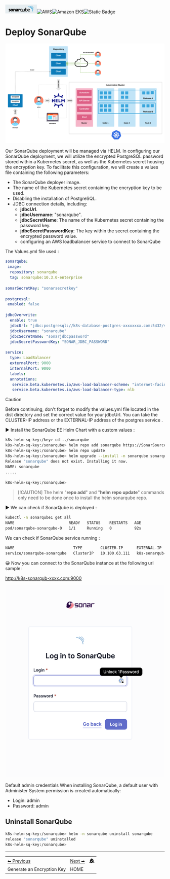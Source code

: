 ![SonarQube](../images/sonar.png)![AWS](https://img.shields.io/badge/AWS-%23FF9900.svg?style=for-the-badge&logo=amazon-aws&logoColor=white)![Amazon EKS](https://img.shields.io/static/v1?style=for-the-badge&message=Amazon+EKS&color=222222&logo=Amazon+ECS&logoColor=FF9900&label=)![Static Badge](https://img.shields.io/badge/Helm-0F1689.svg?style=for-the-badge&logo=Helm&logoColor=white) 


# Deploy SonarQube

 ![Flow pods](images/helmarchi.png)

 Our SonarQube deployment will be managed via HELM. In configuring our SonarQube deployment, we will utilize the encrypted PostgreSQL password stored within a Kubernetes secret, as well as the Kubernetes secret housing the encryption key. To facilitate this configuration, we will create a values file containing the following parameters:

- The SonarQube deployer image.
- The name of the Kubernetes secret containing the encryption key to be used.
- Disabling the installation of PostgreSQL.
- JDBC connection details, including:
    - **jdbcUrl**.
    - **jdbcUsername**: "sonarqube".
    - **jdbcSecretName**: The name of the Kubernetes secret containing the password key.
    - **jdbcSecretPasswordKey**: The key within the secret containing the encrypted password value.
    - configuring an AWS loadbalancer service to connect to SonarQube

The Values.yml file used :

```yaml
sonarqube:
 image:
  repository: sonarqube
  tag: sonarqube:10.3.0-enterprise

sonarSecretKey: "sonarsecretkey" 

postgresql:
 enabled: false
 
jdbcOverwrite:
  enable: true 
  jdbcUrl: "jdbc:postgresql://k8s-database-postgres-xxxxxxxx.com:5432/sonarqube?currentSchema=public"
  jdbcUsername: "sonarqube"
  jdbcSecretName: "sonarjdbcpassword"
  jdbcSecretPasswordKey: "SONAR_JDBC_PASSWORD"

service:
  type: LoadBalancer
  externalPort: 9000
  internalPort: 9000
  labels:
  annotations: 
   service.beta.kubernetes.io/aws-load-balancer-scheme: "internet-facing"
   service.beta.kubernetes.io/aws-load-balancer-type: nlb

```

> [!CAUTION] 
> Before continuing, don't forget to modify the values.yml file located in the dist directory and set the correct value for your jdbcUrl.
You can take the CLUSTER-IP address or the EXTERNAL-IP address of the postgres service .

▶️ Install the SonarQube EE Helm Chart with a custom values :

```bash
k8s-helm-sq-key:/key> cd ../sonarqube
k8s-helm-sq-key:/sonarqube> helm repo add sonarqube https://SonarSource.github.io/helm-chart-sonarqube
k8s-helm-sq-key:/sonarqube> helm repo update
k8s-helm-sq-key:/sonarqube> helm upgrade --install -n sonarqube sonarqube sonarqube/sonarqube -f dist/values.yml
Release "sonarqube" does not exist. Installing it now.
NAME: sonarqube
.....

k8s-helm-sq-key:/sonarqube>
```
> [!CAUTION] The helm "**repo add**" and "**helm repo update**" commands only need to be done once to install the helm sonarqube repo.

▶️ We can check if SonarQube is deployed :

```bash
kubectl -n sonarqube1 get all                       
NAME                        READY   STATUS    RESTARTS   AGE
pod/sonarqube-sonarqube-0   1/1     Running   0          92s
```

We can check if SonarQube service running :
```bash
NAME                          TYPE        CLUSTER-IP      EXTERNAL-IP                 PORT(S)    AGE
service/sonarqube-sonarqube   ClusterIP   10.100.63.111   k8s-sonarqub-sonarqub-xxx   9000/TCP   93s
```
 
😀  Now you can connect to the SonarQube instance at the following url sample:  
   
 http://k8s-sonarqub-xxxx.com:9000

 ![SonarQube Login](images/sonarlogin.png)

Default admin credentials
When installing SonarQube, a default user with Administer System permission is created automatically:

* Login: admin
* Password: admin


## Uninstall SonarQube

```bash
k8s-helm-sq-key:/sonarqube> helm -n sonarqube uninstall sonarqube
release "sonarqube" uninstalled
k8s-helm-sq-key:/sonarqube>
```

-----
<table>
<tr style="border: 0px transparent">
	<td style="border: 0px transparent"> <a href="../key/README.md" title="Generate an Encryption Key">⬅ Previous</a></td><td style="border: 0px transparent"><a href="../README.md" title="HOME">Next ➡</a></td><td style="border: 0px transparent"><a href="../README.md" title="home">🏠</a></td>
</tr>
<tr style="border: 0px transparent">
<td style="border: 0px transparent">Generate an Encryption Key</td><td style="border: 0px transparent">HOME</td><td style="border: 0px transparent"></td>
</tr>

</table>